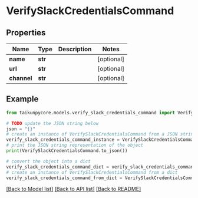 # VerifySlackCredentialsCommand


## Properties

Name | Type | Description | Notes
------------ | ------------- | ------------- | -------------
**name** | **str** |  | [optional] 
**url** | **str** |  | [optional] 
**channel** | **str** |  | [optional] 

## Example

```python
from taikunpycore.models.verify_slack_credentials_command import VerifySlackCredentialsCommand

# TODO update the JSON string below
json = "{}"
# create an instance of VerifySlackCredentialsCommand from a JSON string
verify_slack_credentials_command_instance = VerifySlackCredentialsCommand.from_json(json)
# print the JSON string representation of the object
print(VerifySlackCredentialsCommand.to_json())

# convert the object into a dict
verify_slack_credentials_command_dict = verify_slack_credentials_command_instance.to_dict()
# create an instance of VerifySlackCredentialsCommand from a dict
verify_slack_credentials_command_from_dict = VerifySlackCredentialsCommand.from_dict(verify_slack_credentials_command_dict)
```
[[Back to Model list]](../README.md#documentation-for-models) [[Back to API list]](../README.md#documentation-for-api-endpoints) [[Back to README]](../README.md)


